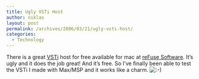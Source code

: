 ```yaml
---
title: Ugly VSTi Host
author: niklas
layout: post
permalink: /archives/2006/03/21/ugly-vsti-host/
categories:
  - Technology
---
```

There is a great [VSTi][1] host for free available for mac at [reFuse Software][2]. It&#8217;s ugly and it does the job great! And it&#8217;s free. So I&#8217;ve finally been able to test the VSTi I made with Max/MSP and it works like a charm. <img src='http://blog.saers.com/wp-includes/images/smilies/icon_smile.gif' alt=':-)' class='wp-smiley' />

 [1]: http://en.wikipedia.org/wiki/VSTi
 [2]: http://www.refusesoftware.com/freeware.html